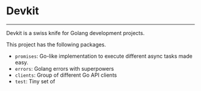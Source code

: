 # Devkit

---

Devkit is a swiss knife for Golang development projects.

This project has the following packages.

* `promises`: Go-like implementation to execute different async tasks made easy.
* `errors`: Golang errors with superpowers
* `clients`: Group of different Go API clients
* `test`: Tiny set of 